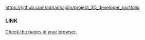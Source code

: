 https://github.com/adrianhajdin/project_3D_developer_portfolio


### LINK
[Check the pages in your browser.](https://1shining1.github.io/portfolio_3d/)
